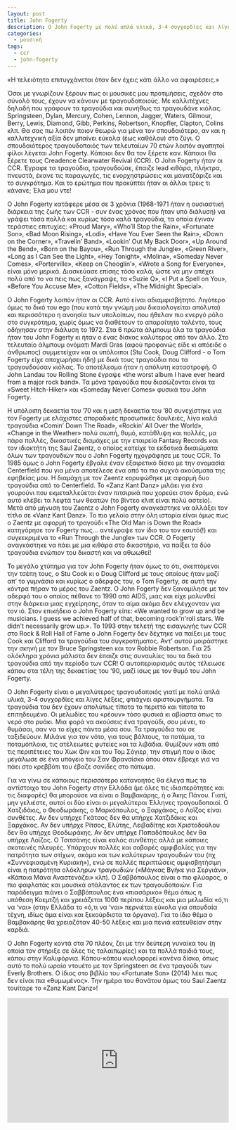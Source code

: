 ```yaml
---
layout: post
title: John Fogerty
description: O John Fogerty με πολύ απλά υλικά, 3-4 συγχορδίες και λίγες λέξεις, φτιάχνει αριστουργήματα.
categories:
  - μουσική
tags:
  - ccr
  - john-fogerty
---
```


«Η τελειότητα επιτυγχάνεται όταν δεν έχεις κάτι άλλο να αφαιρέσεις.»

Όσοι με γνωρίζουν ξέρουν πως οι μουσικές μου προτιμήσεις, σχεδόν στο σύνολό τους, έχουν να κάνουν με τραγουδοποιούς. Με καλλιτέχνες δηλαδή που γράφουν τα τραγούδια και συνήθως τα τραγουδάνε κιόλας. Springsteen, Dylan, Mercury, Cohen, Lennon, Jagger, Waters, Gilmour, Berry, Lewis, Diamond, Gibb, Perkins, Robertson, Knopfler, Clapton, Colins κλπ. Θα σας πω λοιπόν ποιον θεωρώ για μένα τον σπουδαιότερο, αν και η καλλιτεχνική αξία δεν μπαίνει εύκολα (έως καθόλου) στο ζύγι. Ο σπουδαιότερος τραγουδοποιός των τελευταίων 70 ετών λοιπόν αγαπητοί φίλοι λέγεται John Fogerty. Κάποιοι δεν θα τον ξέρετε καν. Κάποιοι θα ξέρετε τους Creadence Clearwater Revival (CCR). O John Fogerty ήταν οι CCR. Έγραφε τα τραγούδια, τραγουδούσε, έπαιζε lead κιθάρα, πλήκτρα, πνευστά, έκανε τις παραγωγές, τις ενορχηστρώσεις και μανατζάριζε και το συγκρότημα. Και το ερώτημα που προκύπτει ήταν οι άλλοι τρεις τι κάνανε; Έλα μου ντε!

Ο John Fogerty κατάφερε μέσα σε 3 χρόνια (1968-1971 ήταν η ουσιαστική διάρκεια της ζωής των CCR - συν ένας χρόνος που ήταν υπό διάλυση) να γράψει τόσα πολλά και κυρίως τόσο καλά τραγούδια, τα οποία έγιναν τεράστιες επιτυχίες: «Proud Mary», «Who’ll Stop the Rain», «Fortunate Son», «Bad Moon Rising», «Lodi», «Have You Ever Seen the Rain», «Down on the Corner», «Travelin’ Band», «Lookin’ Out My Back Door», «Up Around the Bend», «Born on the Bayou», «Run Through the Jungle», «Green River», «Long as I Can See the Light», «Hey Tonight», «Molina», «Someday Never Comes», «Porterville», «Keep on Chooglin’», «Wrote a Song for Everyone», είναι μόνο μερικά. Διασκεύασε επίσης τόσο καλά, ώστε να μην απέχει πολύ από το να πεις πως ξανάγραψε, τα «Suzie Q», «I Put a Spell on You», «Before You Accuse Me», «Cotton Fields», «The Midnight Special».

Ο John Fogerty λοιπόν ήταν οι CCR. Αυτό είναι αδιαμφισβήτητο. Λιγότερο όμως το δικό του ego (που κατά την γνώμη μου δικαιολογείται απόλυτα) και περισσότερο η ανοησία των υπολοίπων, που ήθελαν πιο ενεργό ρόλο στο συγκρότημα, χωρίς όμως να διαθέτουν το απαραίτητο ταλέντο, τους οδήγησαν στην διάλυση το 1972. Στα 6 πρώτα άλμπουμ όλα τα τραγούδια ήταν του John Fogerty κι ήταν ο ένας δίσκος καλύτερος από τον άλλο. Στο τελευταίο άλμπουμ ονόματι Mardi Gras (αφού προφανώς είδε κι απόειδε ο άνθρωπος) συμμετείχαν και οι υπόλοιποι (Stu Cook, Doug Clifford - ο Tom Fogerty είχε αποχωρήσει ήδη) με δικά τους τραγούδια που τα τραγουδούσαν κιόλας. Το αποτέλεσμα ήταν η απόλυτη καταστροφή. O John Landau του Rolling Stone έγραψε «the worst album I have ever heard from a major rock band». Τα μόνα τραγούδια που διασώζονται είναι τα »Sweet Hitch-Hiker» και «Someday Never Comes» φυσικά του John Fogerty.

Η υπόλοιπη δεκαετία του ’70 και η μισή δεκαετία του ’80 συνεχίστηκε για τον Fogerty με ελάχιστες σποραδικές προσωπικές δουλειές, λίγα καλά τραγούδια «Comin’ Down The Road», «Rockin’ All Over the World», «Change in the Weather» πολύ σιωπή, θυμό, κατάθλιψη και πολλές, μα πάρα πολλές, δικαστικές διαμάχες με την εταιρεία Fantasy Records και τον ιδιοκτήτη της Saul Zaentz, ο οποίος κατείχε τα εκδοτικά δικαιώματα όλων των τραγουδιών που ο John Fogerty ηχογράφησε με τους CCR. To 1985 όμως ο John Fogerty έβγαλε έναν εξαιρετικό δίσκο με την ονομασία Centerfield που για μένα αποτέλεσε ένα από τα πιο συχνά ακούσματα της εφηβείας μου. Η διαμάχη με τον Zaentz κορυφώθηκε με αφορμή δυο τραγούδια από το Centerfield. Το «Zanz Kant Danz» μιλάει για ένα γουρούνι που εκμεταλλεύεται έναν πιτσιρικά που χορεύει στον δρόμο, ενώ αυτό κλέβει τα λεφτά των θεατών (το βίντεο κλιπ είναι πολύ αστείο). Μετά από μήνυση του Zaentz o John Fogerty αναγκάστηκε να αλλάξει τον τίτλο σε «Vanz Kant Danz». Το πιο γελοίο στην όλη ιστορία είναι όμως πως ο Zaentz με αφορμή το τραγούδι «The Old Man is Down the Road» κατηγόρησε τον Fogerty πως… αντέγραψε τον ίδιο του τον εαυτό(!) και συγκεκριμένα το «Run Through the Jungle» των CCR. O Fogerty αναγκάστηκε να πάει με μια κιθάρα στο δικαστήριο, να παίξει τα δύο τραγούδια ενώπιον του δικαστή και να αθωωθεί!

Το μεγάλο χτύπημα για τον John Fogerty ήταν όμως το ότι, σκεπτόμενοι την τσέπη τους, ο Stu Cook κι ο Doug Clifford με τους οποίους ήταν μαζί απ’ το γυμνάσιο και κυρίως ο αδερφός του, ο Tom Fogerty, σε αυτή την κόντρα πήραν το μέρος του Zaentz. O John Fogerty δεν ξαναμίλησε με τον αδερφό του ο οποίος πέθανε το 1990 από AIDS, μιας και είχε μολυνθεί στην διάρκεια μιας εγχείρησης, όταν το αίμα ακόμα δεν ελέγχονταν για τον ιό. Στον επικήδειο o John Fogerty είπε: «We wanted to grow up and be musicians. I guess we achieved half of that, becoming rock'n'roll stars. We didn't necessarily grow up.». Το 1993 στην τελετή της εισαγωγής των CCR στο Rock & Roll Hall of Fame ο John Fogerty δεν δέχτηκε να παίξει με τους Cook και Clifford τα τραγούδια του συγκροτήματος. Αντ’ αυτού μοιράστηκε την σκηνή με τον Bruce Springsteen και τον Robbie Robertson. Για 25 ολόκληρα χρόνια μάλιστα δεν έπαιζε στις συναυλίες του τα δικά του τραγούδια από την περίοδο των CCR! Ο αυτοπεριορισμός αυτός τέλειωσε κάπου στα τέλη της δεκαετίας του ’90, μαζί ίσως με τον θυμό του John Fogerty.

O John Fogerty είναι ο μεγαλύτερος τραγουδοποιός γιατί με πολύ απλά υλικά, 3-4 συγχορδίες και λίγες λέξεις, φτιάχνει αριστουργήματα. Τα τραγούδια του δεν έχουν απολύτως τίποτα το περιττό και τίποτα το επιτηδευμένο. Οι μελωδίες του «ρέουν» τόσο φυσικά κι αβίαστα όπως το νερό στο ρυάκι. Μια φορά να ακούσεις ένα τραγούδι, σου μένει, το θυμάσαι, σαν να το είχες πάντα μέσα σου. Τα τραγούδια του σε ταξιδεύουν. Μιλάνε για τον νότο, για τους  βάλτους, τα ποτάμια, τα ποταμόπλοια, τις ατέλειωτες φυτείες και τα λιβάδια. Θυμίζουν κάτι από τις περιπέτειες του Χωκ Φιν και του Τομ Σόγιερ, την στιγμή που ο ίδιος μεγάλωσε σε ένα υπόγειο του Σαν Φρανσίσκο όπου όταν έβρεχε για να πάει στο κρεββάτι του έβαζε σανίδες στο πάτωμα.

Για να γίνω σε κάποιους περισσότερο κατανοητός θα έλεγα πως το αντίστοιχο του John Fogerty στην Ελλάδα (με όλες τις ιδιαιτερότητες και τις διαφορές) θα μπορούσε να είναι ο Βαμβακάρης, ή ο Άκης Πάνου. Γιατί, μην γελιέστε, αυτοί οι δύο είναι οι μεγαλύτεροι Έλληνες τραγουδοποιοί. Ο Χατζιδάκις, ο Θεοδωράκης, ο Μαρκόπουλος, ο Ξαρχάκος, ο Λοϊζος είναι συνθέτες. Αν δεν υπήρχε Γκάτσος δεν θα υπήρχε Χατζιδάκις και Ξαρχάκος. Αν δεν υπήρχε Ρίτσος, Ελύτης, Λειβαδίτης και Χριστοδούλου δεν θα υπήρχε Θεοδωράκης. Αν δεν υπήρχε Παπαδόπουλος δεν θα υπήρχε Λοϊζος. Ο Τσιτσάνης είναι καλός συνθέτης αλλά με κάποιες σκοτεινές πλευρές. Υπάρχουν πολλές και σοβαρές αμφιβολίες για την πατρότητα των στίχων, ακόμα και των καλύτερων τραγουδιών του (πχ «Συννεφιασμένη Κυριακή»), ενώ σε πολλές περιπτώσεις αμφισβητήσιμη είναι η πατρότητα ολόκληρων τραγουδιών («Μάγκας Βγήκε για Σεργιάνι», «Κάποια Μάνα Αναστενάζει» κλπ). Ο Σαββόπουλος είναι ο πιο φλύαρος, ο πιο φαφλατάς και μουσικά ατάλαντος εκ των τραγουδοποιών. Για παράδειγμα πιάνει ο Σαββόπουλος ένα «πιασάρικο» θέμα όπως η υπόθεση Κοεμτζή και χρειάζεται 1000 περίπου λέξεις και μια μελωδία «ό,τι να ‘ναι» (στην Ελλάδα το «ό,τι να ‘ναι» περνιέται εύκολα για σπουδαία τέχνη, ιδίως άμα είναι και ξεκούρδιστα τα όργανα). Για το ίδιο θέμα ο Βαμβακάρης θα χρειαζόταν 40-50 λέξεις και μια πενιά κατευθείαν στην καρδιά.

Ο John Fogerty κοντά στα 70 πλέον, ζει με την δεύτερη γυναίκα του (η οποία τον στήριξε σε όλες τις ταλαιπωρίες) και τα πολλά παιδιά τους, κάπου στην Καλιφόρνια. Κάπου-κάπου κυκλοφορεί κανένα δίσκο, όπως αυτό το πολύ ωραίο ντουέτο με τον Springsteen σε ένα τραγούδι των Everly Brothers. Ο ίδιος στο βιβλίο του «Fortunate Son» (2014) λέει πως δεν είναι πια «θυμωμένος». Την ημέρα του θανάτου όμως του Saul Zaentz τουίταρε το «Zanz Kant Danz»!

<div class="yt-video" style="position:relative;height:0;padding-bottom:56.25%"><iframe src="https://www.youtube.com/embed/8sDvzRvEYpI?ecver=2" width="640" height="360" frameborder="0" style="position:absolute;width:100%;height:100%;left:0" allowfullscreen></iframe></div>
